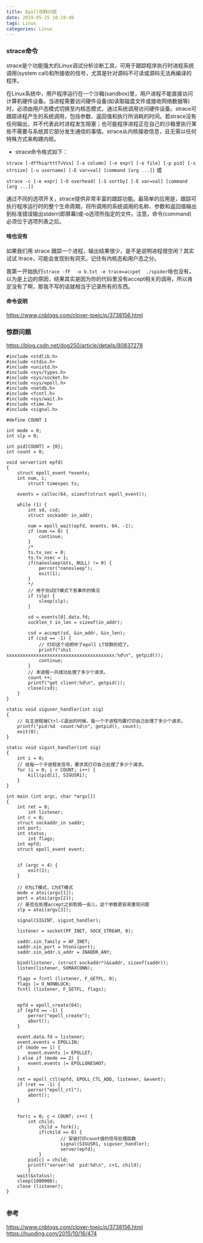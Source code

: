 ```yaml
---
title: Epoll惊群问题
date: 2019-05-25 18:19:48
tags: Linux
categories: Linux
---
```

### strace命令
strace是个功能强大的Linux调试分析诊断工具，可用于跟踪程序执行时进程系统调用(system call)和所接收的信号，尤其是针对源码不可读或源码无法再编译的程序。

在Linux系统中，用户程序运行在一个沙箱(sandbox)里，用户进程不能直接访问计算机硬件设备。当进程需要访问硬件设备(如读取磁盘文件或接收网络数据等)时，必须由用户态模式切换至内核态模式，通过系统调用访问硬件设备。strace可跟踪进程产生的系统调用，包括参数、返回值和执行所消耗的时间。若strace没有任何输出，并不代表此时进程发生阻塞；也可能程序进程正在自己的沙箱里执行某些不需要与系统其它部分发生通信的事情。strace从内核接收信息，且无需以任何特殊方式来构建内核。


* strace命令格式如下：

`strace [-dffhiqrtttTvVxx] [-a column] [-e expr] [-o file] [-p pid] [-s strsize] [-u username] [-E var=val] [command [arg ...]]` 或

`strace -c [-e expr] [-O overhead] [-S sortby] [-E var=val] [command [arg ...]]`

通过不同的选项开关，strace提供非常丰富的跟踪功能。最简单的应用是，跟踪可执行程序运行时的整个生命周期，将所调用的系统调用的名称、参数和返回值输出到标准错误输出stderr(即屏幕)或-o选项所指定的文件。注意，命令(command)必须位于选项列表之后。

#### 啥也没有
如果我们用 strace 跟踪一个进程，输出结果很少，是不是说明进程很空闲？其实试试 ltrace，可能会发现别有洞天。记住有内核态和用户态之分。

我第一开始执行`strace -fF  -o b.txt -e trace=accpet  ./spider`啥也没有，以为是上边的原因，结果其实是因为你的代码里没有accept相关的调用，所以肯定没有了啊，那我不写的话就相当于记录所有的东西。

#### 命令说明
<https://www.cnblogs.com/clover-toeic/p/3738156.html>

### 惊群问题
<https://blog.csdn.net/dog250/article/details/80837278>

```
#include <stdlib.h>
#include <stdio.h>
#include <unistd.h>
#include <sys/types.h>
#include <sys/socket.h>
#include <sys/epoll.h>
#include <netdb.h>
#include <fcntl.h>
#include <sys/wait.h>
#include <time.h>
#include <signal.h>

#define COUNT 1

int mode = 0;
int slp = 0;

int pid[COUNT] = {0};
int count = 0;

void server(int epfd) 
{
    struct epoll_event *events;
    int num, i;
        struct timespec ts;

    events = calloc(64, sizeof(struct epoll_event));

    while (1) {
        int sd, csd;
        struct sockaddr in_addr;

        num = epoll_wait(epfd, events, 64, -1);
        if (num <= 0) {
            continue;
        }
        /*
        ts.tv_sec = 0;
        ts.tv_nsec = 1;
        if(nanosleep(&ts, NULL) != 0) {
            perror("nanosleep");
            exit(1);
        }
        */
        // 用于测试ET模式下丢事件的情况
        if (slp) {
            sleep(slp);
        }

        sd = events[0].data.fd;
        socklen_t in_len = sizeof(in_addr);

        csd = accept(sd, &in_addr, &in_len);
        if (csd == -1) {
            // 打印这个说明中了epoll LT惊群的招了。
            printf("shit xxxxxxxxxxxxxxxxxxxxxxxxxxxxxxxxxxxxxxxx:%d\n", getpid()); 
            continue;
        }
        // 本进程一共成功处理了多少个请求。
        count ++;
        printf("get client:%d\n", getpid()); 
        close(csd);
    }
}

static void siguser_handler(int sig)
{
    // 在主进程被Ctrl-C退出的时候，每一个子进程均要打印自己处理了多少个请求。
    printf("pid:%d  count:%d\n", getpid(), count);
    exit(0);
}

static void sigint_handler(int sig)
{
    int i = 0;
    // 给每一个子进程发信号，要求其打印自己处理了多少个请求。
    for (i = 0; i < COUNT; i++) {
        kill(pid[i], SIGUSR1);
    }
}

int main (int argc, char *argv[])
{
    int ret = 0;
        int listener;
    int c = 0;
    struct sockaddr_in saddr;
    int port;
    int status;
        int flags;
    int epfd;
    struct epoll_event event;


    if (argc < 4) {
        exit(1);
    }

    // 0为LT模式，1为ET模式
    mode = atoi(argv[1]);
    port = atoi(argv[2]);
    // 是否在处理accept之前耽搁一会儿，这个参数更容易重现问题
    slp = atoi(argv[3]);

    signal(SIGINT, sigint_handler);

    listener = socket(PF_INET, SOCK_STREAM, 0);

    saddr.sin_family = AF_INET;
    saddr.sin_port = htons(port);
    saddr.sin_addr.s_addr = INADDR_ANY;

    bind(listener, (struct sockaddr*)&saddr, sizeof(saddr));
    listen(listener, SOMAXCONN);

    flags = fcntl (listener, F_GETFL, 0);
    flags |= O_NONBLOCK;
    fcntl (listener, F_SETFL, flags);


    epfd = epoll_create(64);
    if (epfd == -1) {
        perror("epoll_create");
        abort();
    }

    event.data.fd = listener;
    event.events = EPOLLIN;
    if (mode == 1) {
        event.events |= EPOLLET;
    } else if (mode == 2) {
        event.events |= EPOLLONESHOT;
    } 

    ret = epoll_ctl(epfd, EPOLL_CTL_ADD, listener, &event);
    if (ret == -1) {
        perror("epoll_ctl");
        abort();
    }


    for(c = 0; c < COUNT; c++) {
        int child;
            child = fork();
            if(child == 0) {
                    // 安装打印count值的信号处理函数
                    signal(SIGUSR1, siguser_handler);
                    server(epfd);
            }
        pid[c] = child;
        printf("server:%d  pid:%d\n", c+1, child);
        }
    wait(&status);
    sleep(1000000);
    close (listener);
}


```

### 参考
<https://www.cnblogs.com/clover-toeic/p/3738156.html>
<https://huoding.com/2015/10/16/474>
